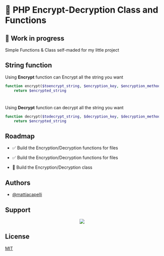 # 🔐 PHP Encrypt-Decryption Class and Functions
## 🚧 Work in progress
Simple Functions & Class self-maded for my little project


## String function

Using **Encrypt** function can Encrypt all the string you want
```php
function encrypt($toencrypt_string, $encryption_key, $encryption_method)
    return $encrypted_string
```
#
Using **Decrypt** function can decrypt all the string you want
```php
function decrypt($todecrypt_string, $decryption_key, $decryption_method)
    return $encrypted_string
```


## Roadmap

- ✅ Build the Encryption/Decryption functions for files

- ✅ Build the Encryption/Decryption functions for files

- 🚧 Build the Encryption/Decryption class

## Authors

- [@mattiacapelli](https://www.github.com/mattiacapelli)

## Support
<div align="center">
            <a href="https://www.buymeacoffee.com/mattiacapelli" target="_blank" style="display: inline-block;">
                <img
                    src="https://img.shields.io/badge/Donate-Buy%20Me%20A%20Coffee-orange.svg?style=flat-square&logo=buymeacoffee" 
                    align="center"
                />
            </a></div>


## License

[MIT](https://github.com/mattiacapelli/split-your-receipt/blob/main/LICENSE)


